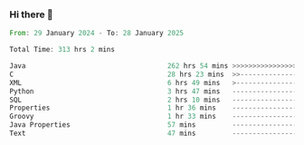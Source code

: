 ### Hi there 👋

<!--
**luoxuanzao/luoxuanzao** is a ✨ _special_ ✨ repository because its `README.md` (this file) appears on your GitHub profile.

Here are some ideas to get you started:

- 🔭 I’m currently working on ...
- 🌱 I’m currently learning ...
- 👯 I’m looking to collaborate on ...
- 🤔 I’m looking for help with ...
- 💬 Ask me about ...
- 📫 How to reach me: ...
- 😄 Pronouns: ...
- ⚡ Fun fact: ...
-->

<!--START_SECTION:waka-->

```rust
From: 29 January 2024 - To: 28 January 2025

Total Time: 313 hrs 2 mins

Java                                   262 hrs 54 mins >>>>>>>>>>>>>>>>>>>>>----   83.95 %
C                                      28 hrs 23 mins  >>-----------------------   09.07 %
XML                                    6 hrs 49 mins   >------------------------   02.18 %
Python                                 3 hrs 47 mins   -------------------------   01.21 %
SQL                                    2 hrs 10 mins   -------------------------   00.69 %
Properties                             1 hr 36 mins    -------------------------   00.51 %
Groovy                                 1 hr 33 mins    -------------------------   00.50 %
Java Properties                        57 mins         -------------------------   00.31 %
Text                                   47 mins         -------------------------   00.25 %
```

<!--END_SECTION:waka-->